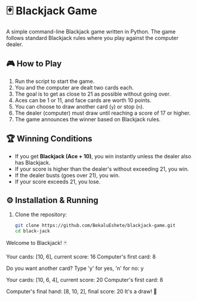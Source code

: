 # 🃏 Blackjack Game

A simple command-line Blackjack game written in Python. The game follows standard Blackjack rules where you play against the computer dealer.

## 🎮 How to Play
1. Run the script to start the game.
2. You and the computer are dealt two cards each.
3. The goal is to get as close to 21 as possible without going over.
4. Aces can be 1 or 11, and face cards are worth 10 points.
5. You can choose to draw another card (`y`) or stop (`n`).
6. The dealer (computer) must draw until reaching a score of 17 or higher.
7. The game announces the winner based on Blackjack rules.

## 🏆 Winning Conditions
- If you get **Blackjack (Ace + 10)**, you win instantly unless the dealer also has Blackjack.
- If your score is higher than the dealer's without exceeding 21, you win.
- If the dealer busts (goes over 21), you win.
- If your score exceeds 21, you lose.

## ⚙️ Installation & Running
1. Clone the repository:
   ```bash
   git clone https://github.com/BekaluEshete/blackjack-game.git
   cd black-jack

Welcome to Blackjack! 🃏

Your cards: [10, 6], current score: 16
Computer's first card: 8

Do you want another card? Type 'y' for yes, 'n' for no: y

Your cards: [10, 6, 4], current score: 20
Computer's first card: 8

Computer's final hand: [8, 10, 2], final score: 20
It's a draw! 🤝











   
